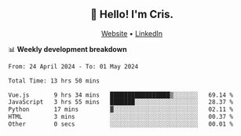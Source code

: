 
<h2 align="center">👋 Hello! I'm Cris.</h2>
<p align="center">
  <a href="https://www.criscunas.dev">Website</a> •
  <a href="https://www.linkedin.com/in/cristophercunas/">LinkedIn</a> 
</p>


📊 **Weekly development breakdown**
<!--START_SECTION:waka-->

```txt
From: 24 April 2024 - To: 01 May 2024

Total Time: 13 hrs 50 mins

Vue.js       9 hrs 34 mins   █████████████████▒░░░░░░░   69.14 %
JavaScript   3 hrs 55 mins   ███████░░░░░░░░░░░░░░░░░░   28.37 %
Python       17 mins         ▓░░░░░░░░░░░░░░░░░░░░░░░░   02.11 %
HTML         3 mins          ░░░░░░░░░░░░░░░░░░░░░░░░░   00.37 %
Other        0 secs          ░░░░░░░░░░░░░░░░░░░░░░░░░   00.01 %
```

<!--END_SECTION:waka-->
